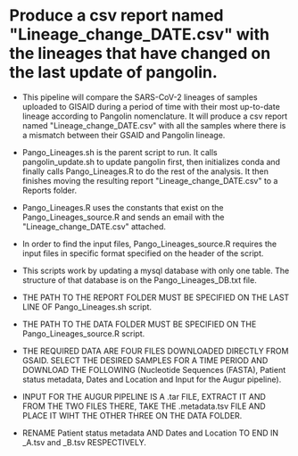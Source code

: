 # Produce a csv report named "Lineage_change_DATE.csv" with the lineages that have changed on the last update of pangolin.

- This pipeline will compare the SARS-CoV-2 lineages of samples uploaded to GISAID during a period of time with their most up-to-date lineage according to Pangolin nomenclature. It will produce a csv report named "Lineage_change_DATE.csv" with all the samples where there is a mismatch between their GSAID and Pangolin lineage.

- Pango_Lineages.sh is the parent script to run. It calls pangolin_update.sh to update pangolin first, then initializes conda and finally calls Pango_Lineages.R to do the rest of the analysis. It then finishes moving the resulting report "Lineage_change_DATE.csv" to a Reports folder.

- Pango_Lineages.R uses the constants that exist on the Pango_Lineages_source.R and sends an email with the "Lineage_change_DATE.csv" attached.

- In order to find the input files, Pango_Lineages_source.R requires the input files in specific format specified on the header of the script.

- This scripts work by updating a mysql database with only one table. The structure of that database is on the Pango_Lineages_DB.txt file.

 - THE PATH TO THE REPORT FOLDER MUST BE SPECIFIED ON THE LAST LINE OF Pango_Lineages.sh script.
 
 - THE PATH TO THE DATA FOLDER MUST BE SPECIFIED ON THE Pango_Lineages_source.R script.
 
 - THE REQUIRED DATA ARE FOUR FILES DOWNLOADED DIRECTLY FROM GSAID. SELECT THE DESIRED SAMPLES FOR A TIME PERIOD AND DOWNLOAD THE FOLLOWING (Nucleotide Sequences (FASTA), Patient status metadata, Dates and Location and Input for the Augur pipeline).
 
 - INPUT FOR THE AUGUR PIPELINE IS A .tar FILE, EXTRACT IT AND FROM THE TWO FILES THERE, TAKE THE .metadata.tsv FILE AND PLACE IT WIHT THE OTHER THREE ON THE DATA FOLDER.
 
 - RENAME Patient status metadata AND Dates and Location TO END IN _A.tsv and _B.tsv RESPECTIVELY.
  

